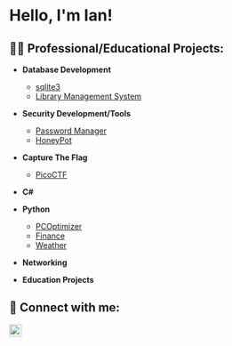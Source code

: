 <h1>Hello, I'm Ian! 
<h2>👨‍💻 Professional/Educational Projects:</h2>

- <b>Database Development</b>
   - [sqlite3](https://github.com/Icklin/sqlite3)
   - [Library Management System]()
- <b>Security Development/Tools</b>
   - [Password Manager](https://github.com/Icklin/PWmanager1)
   - [HoneyPot]()
- <b>Capture The Flag</b>
   - [PicoCTF](https://play.picoctf.org/users/i-bram95)
- <b>C#</b>
  
- <b>Python</b>
   - [PCOptimizer](https://github.com/Icklin/PCOptimizer)
   - [Finance]()
   - [Weather]()

- <b>Networking</b>

- <b>Education Projects<b/>

<h2> 🤳 Connect with me:</h2>

[<img align="left" alt="IanKlingenberg |  LinkedIn" width="22px" src="https://cdn.jsdelivr.net/npm/simple-icons@v3/icons/linkedin.svg" />][linkedin]


[linkedin]: https://www.linkedin.com/in/ian-klingenberg-671078224/






